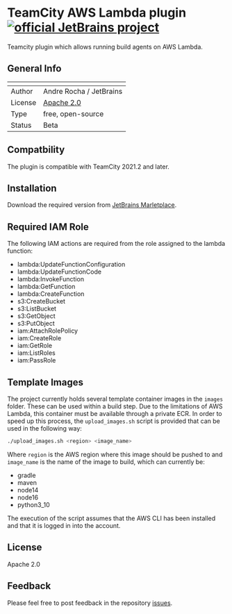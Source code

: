 # TeamCity AWS Lambda plugin [![official JetBrains project](https://jb.gg/badges/official.svg)](https://confluence.jetbrains.com/display/ALL/JetBrains+on+GitHub)

Teamcity plugin which allows running build agents on AWS Lambda.


## General Info 
| <!-- --> | <!-- -->                                                 |
|----------|----------------------------------------------------------|
| Author   | Andre Rocha / JetBrains                                  |
| License  | [Apache 2.0](http://www.apache.org/licenses/LICENSE-2.0) |
| Type     | free, open-source                                        |
| Status   | Beta                                                     |

## Compatbility

The plugin is compatible with TeamCity 2021.2 and later.

## Installation
Download the required version from [JetBrains Marletplace](https://plugins.jetbrains.com/plugin/19023-aws-lambda/versions).

## Required IAM Role
The following IAM actions are required from the role assigned to the lambda function:
- lambda:UpdateFunctionConfiguration
- lambda:UpdateFunctionCode
- lambda:InvokeFunction
- lambda:GetFunction
- lambda:CreateFunction
- s3:CreateBucket
- s3:ListBucket
- s3:GetObject
- s3:PutObject
- iam:AttachRolePolicy
- iam:CreateRole
- iam:GetRole
- iam:ListRoles
- iam:PassRole

## Template Images
The project currently holds several template container images in the `images` folder. These can be used within a build step. Due to the limitations of AWS Lambda, this container must be available through a private ECR. In order to speed up this process,  the `upload_images.sh` script is provided that can be used in the following way:

```bash
./upload_images.sh <region> <image_name>

```

Where `region` is the AWS region where this image should be pushed to and `image_name` is the name of the image to build, which can currently be:
- gradle
- maven
- node14
- node16
- python3_10

The execution of the script assumes that the AWS CLI has been installed and that it is logged in into the account.

## License

Apache 2.0

## Feedback

Please feel free to post feedback in the repository [issues](https://youtrack.jetbrains.com/issues/TW).
